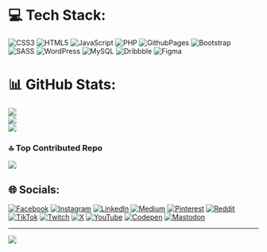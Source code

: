 # 💻 Tech Stack:
![CSS3](https://img.shields.io/badge/css3-%231572B6.svg?style=for-the-badge&logo=css3&logoColor=white) ![HTML5](https://img.shields.io/badge/html5-%23E34F26.svg?style=for-the-badge&logo=html5&logoColor=white) ![JavaScript](https://img.shields.io/badge/javascript-%23323330.svg?style=for-the-badge&logo=javascript&logoColor=%23F7DF1E) ![PHP](https://img.shields.io/badge/php-%23777BB4.svg?style=for-the-badge&logo=php&logoColor=white) ![GithubPages](https://img.shields.io/badge/github%20pages-121013?style=for-the-badge&logo=github&logoColor=white) ![Bootstrap](https://img.shields.io/badge/bootstrap-%238511FA.svg?style=for-the-badge&logo=bootstrap&logoColor=white) ![SASS](https://img.shields.io/badge/SASS-hotpink.svg?style=for-the-badge&logo=SASS&logoColor=white) ![WordPress](https://img.shields.io/badge/WordPress-%23117AC9.svg?style=for-the-badge&logo=WordPress&logoColor=white) ![MySQL](https://img.shields.io/badge/mysql-4479A1.svg?style=for-the-badge&logo=mysql&logoColor=white) ![Dribbble](https://img.shields.io/badge/Dribbble-EA4C89?style=for-the-badge&logo=dribbble&logoColor=white) ![Figma](https://img.shields.io/badge/figma-%23F24E1E.svg?style=for-the-badge&logo=figma&logoColor=white)
# 📊 GitHub Stats:
![](https://github-readme-stats.vercel.app/api?username=ridhwanahsan&theme=dark&hide_border=false&include_all_commits=false&count_private=false)<br/>
![](https://github-readme-streak-stats.herokuapp.com/?user=ridhwanahsan&theme=dark&hide_border=false)<br/>
![](https://github-readme-stats.vercel.app/api/top-langs/?username=ridhwanahsan&theme=dark&hide_border=false&include_all_commits=false&count_private=false&layout=compact)

### 🔝 Top Contributed Repo
![](https://github-contributor-stats.vercel.app/api?username=ridhwanahsan&limit=5&theme=dark&combine_all_yearly_contributions=true)

## 🌐 Socials:
[![Facebook](https://img.shields.io/badge/Facebook-%231877F2.svg?logo=Facebook&logoColor=white)](https://facebook.com/ridhwanahsan) [![Instagram](https://img.shields.io/badge/Instagram-%23E4405F.svg?logo=Instagram&logoColor=white)](https://instagram.com/ridhwanahsan) [![LinkedIn](https://img.shields.io/badge/LinkedIn-%230077B5.svg?logo=linkedin&logoColor=white)](https://linkedin.com/in/ridhwanahsan) [![Medium](https://img.shields.io/badge/Medium-12100E?logo=medium&logoColor=white)](https://medium.com/@ridhwanahsan) [![Pinterest](https://img.shields.io/badge/Pinterest-%23E60023.svg?logo=Pinterest&logoColor=white)](https://pinterest.com/ridhwanahsan) [![Reddit](https://img.shields.io/badge/Reddit-%23FF4500.svg?logo=Reddit&logoColor=white)](https://reddit.com/user/ridhwanahsan) [![TikTok](https://img.shields.io/badge/TikTok-%23000000.svg?logo=TikTok&logoColor=white)](https://tiktok.com/@ridhwanahsan) [![Twitch](https://img.shields.io/badge/Twitch-%239146FF.svg?logo=Twitch&logoColor=white)](https://twitch.tv/ridhwanahsan) [![X](https://img.shields.io/badge/X-black.svg?logo=X&logoColor=white)](https://x.com/@ridhwanahsan) [![YouTube](https://img.shields.io/badge/YouTube-%23FF0000.svg?logo=YouTube&logoColor=white)](https://youtube.com/@ridhwanahsan) [![Codepen](https://img.shields.io/badge/Codepen-000000?style=for-the-badge&logo=codepen&logoColor=white)](https://codepen.io/Ridhwan-Ahsan) [![Mastodon](https://img.shields.io/badge/-MASTODON-%232B90D9?style=for-the-badge&logo=mastodon&logoColor=white)](https://mastodon.social/@ridhwanahsan) 





---
[![](https://visitcount.itsvg.in/api?id=ridhwanahsan&icon=0&color=0)](https://visitcount.itsvg.in)

<!-- Proudly created with GPRM ( https://gprm.itsvg.in ) -->
